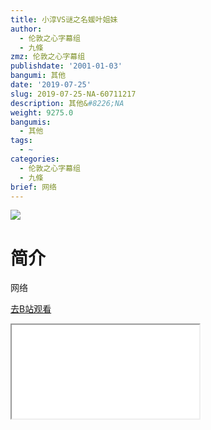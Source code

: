 ```yaml
---
title: 小淳VS谜之名媛叶姐妹
author:
  - 伦敦之心字幕组
  - 九條
zmz: 伦敦之心字幕组
publishdate: '2001-01-03'
bangumi: 其他
date: '2019-07-25'
slug: 2019-07-25-NA-60711217
description: 其他&#8226;NA
weight: 9275.0
bangumis:
  - 其他
tags:
  - ~
categories:
  - 伦敦之心字幕组
  - 九條
brief: 网络
---
```

![](https://raw.githubusercontent.com/tcgriffith/owaraisite/master/static/tmpimg/ab2f5c9ee28c4653665fda8567a7e9850211facb.jpg.480.jpg)
# 简介  
网络  

[去B站观看](https://www.bilibili.com/video/av60711217/)
<div class ="resp-container"><iframe class="testiframe" src="//player.bilibili.com/player.html?aid=60711217"", scrolling="no", allowfullscreen="true" > </iframe></div> 
